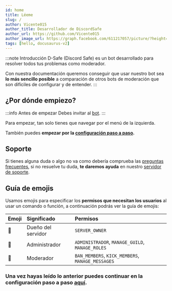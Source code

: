 ```yaml
---
id: home
title: Léeme
slug: /
author: Vicente015
author_title: Desarrollador de DiscordSafe
author_url: https://github.com/Vicente015
author_image_url: https://graph.facebook.com/611217057/picture/?height=200&width=200
tags: [hello, docusaurus-v2]
---
```

:::note Introducción
D-Safe (Discord Safe) es un bot desarrollado para resolver todos tus problemas como moderador.

Con nuestra documentación queremos conseguir que usar nuestro bot sea **lo más sencillo posible** a comparación de otros bots de moderación que son difíciles de configurar y de entender.
:::

## ¿Por dónde empiezo?

:::info Antes de empezar
Debes invitar al [bot](https://discordsafe.com/invite).
:::

Para empezar, tan solo tienes que navegar por el menú de la izquierda.

También puedes **empezar por la [configuración paso a paso](./intro/configuration).**

## Soporte
Si tienes alguna duda o algo no va como debería comprueba las [preguntas frecuentes](intro/faq.mdx), si no resuelve tu duda, **te daremos ayuda** en nuestro [servidor de soporte](https://discordsafe.com/discord).


## Guía de emojis
Usamos emojis para especificar los **permisos que necesitan los usuarios** al usar un comando o función, a continuación podrás ver la guía de emojis:

| Emoji | Significado | Permisos | 
| :--- | :--- | :--- | 
| 👑 | Dueño del servidor | ```SERVER_OWNER``` | 
| 🔨 | Administrador | ```ADMINISTRADOR```, ```MANAGE_GUILD```, ```MANAGE_ROLES``` | 
| 🔧 | Moderador | ```BAN_MEMBERS```, ```KICK_MEMBERS```, ```MANAGE_MESSAGES``` | 


### Una vez hayas leído lo anterior puedes continuar en la configuración paso a paso [aquí](intro/configuration.mdx).
